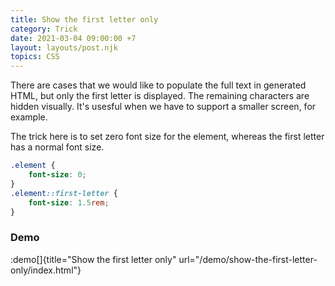 ```yaml
---
title: Show the first letter only
category: Trick
date: 2021-03-04 09:00:00 +7
layout: layouts/post.njk
topics: CSS
---
```


There are cases that we would like to populate the full text in generated HTML, but only the first letter is displayed.
The remaining characters are hidden visually. It's usesful when we have to support a smaller screen, for example.

The trick here is to set zero font size for the element, whereas the first letter has a normal font size.

```css
.element {
    font-size: 0;
}
.element::first-letter {
    font-size: 1.5rem;
}
```

### Demo

:demo[]{title="Show the first letter only" url="/demo/show-the-first-letter-only/index.html"}

